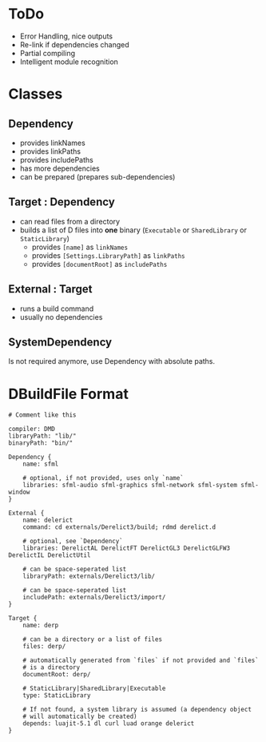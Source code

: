 # ToDo

- Error Handling, nice outputs
- Re-link if dependencies changed
- Partial compiling
- Intelligent module recognition

# Classes

## Dependency

- provides linkNames
- provides linkPaths
- provides includePaths
- has more dependencies
- can be prepared (prepares sub-dependencies)


## Target : Dependency

- can read files from a directory
- builds a list of D files into **one** binary (`Executable` or `SharedLibrary` or `StaticLibrary`)
  - provides `[name]` as `linkNames`
  - provides `[Settings.LibraryPath]` as `linkPaths`
  - provides `[documentRoot]` as `includePaths`

## External : Target

- runs a build command
- usually no dependencies

## SystemDependency

Is not required anymore, use Dependency with absolute paths.

# DBuildFile Format

    # Comment like this

    compiler: DMD
    libraryPath: "lib/"
    binaryPath: "bin/"

    Dependency {
        name: sfml

        # optional, if not provided, uses only `name`
        libraries: sfml-audio sfml-graphics sfml-network sfml-system sfml-window
    }

    External {
        name: delerict
        command: cd externals/Derelict3/build; rdmd derelict.d

        # optional, see `Dependency`
        libraries: DerelictAL DerelictFT DerelictGL3 DerelictGLFW3 DerelictIL DerelictUtil

        # can be space-seperated list
        libraryPath: externals/Derelict3/lib/

        # can be space-seperated list
        includePath: externals/Derelict3/import/
    }

    Target {
        name: derp

        # can be a directory or a list of files
        files: derp/

        # automatically generated from `files` if not provided and `files`
        # is a directory
        documentRoot: derp/

        # StaticLibrary|SharedLibrary|Executable
        type: StaticLibrary

        # If not found, a system library is assumed (a dependency object
        # will automatically be created)
        depends: luajit-5.1 dl curl luad orange delerict
    }
